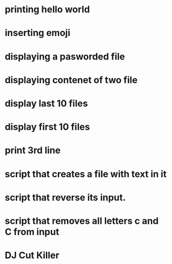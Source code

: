 # printing hello world
# inserting emoji
# displaying a pasworded file
# displaying contenet of two file
# display last 10 files
# display first 10 files
# print 3rd line
# script that creates a file with text in it
# script that reverse its input.
# script that removes all letters c and C from input
# DJ Cut Killer
 

